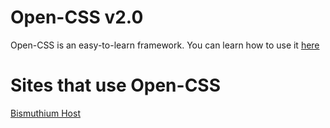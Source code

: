 # Open-CSS v2.0

Open-CSS is an easy-to-learn framework. You can learn how to use it [here](https://bismuthium.github.io/open-css-docs/)

# Sites that use Open-CSS

[Bismuthium Host](https://bismuthiumhost.glitch.me)
